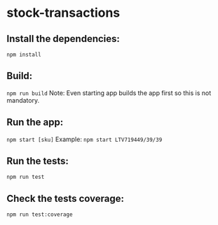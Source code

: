 # stock-transactions

## Install the dependencies:
`npm install`

## Build:
`npm run build`
Note: Even starting app builds the app first so this is not mandatory.

## Run the app:
`npm start [sku]`
Example: `npm start LTV719449/39/39`

## Run the tests:
`npm run test`

## Check the tests coverage:
`npm run test:coverage`
